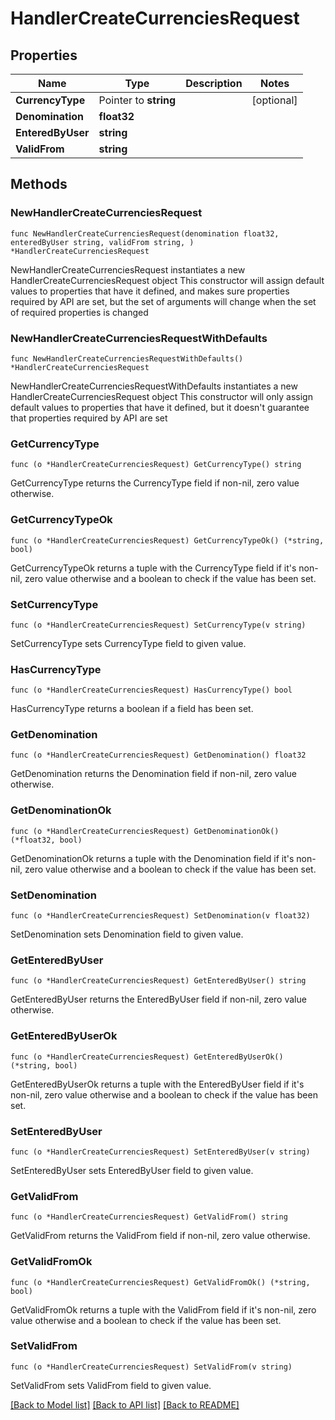 # HandlerCreateCurrenciesRequest

## Properties

Name | Type | Description | Notes
------------ | ------------- | ------------- | -------------
**CurrencyType** | Pointer to **string** |  | [optional] 
**Denomination** | **float32** |  | 
**EnteredByUser** | **string** |  | 
**ValidFrom** | **string** |  | 

## Methods

### NewHandlerCreateCurrenciesRequest

`func NewHandlerCreateCurrenciesRequest(denomination float32, enteredByUser string, validFrom string, ) *HandlerCreateCurrenciesRequest`

NewHandlerCreateCurrenciesRequest instantiates a new HandlerCreateCurrenciesRequest object
This constructor will assign default values to properties that have it defined,
and makes sure properties required by API are set, but the set of arguments
will change when the set of required properties is changed

### NewHandlerCreateCurrenciesRequestWithDefaults

`func NewHandlerCreateCurrenciesRequestWithDefaults() *HandlerCreateCurrenciesRequest`

NewHandlerCreateCurrenciesRequestWithDefaults instantiates a new HandlerCreateCurrenciesRequest object
This constructor will only assign default values to properties that have it defined,
but it doesn't guarantee that properties required by API are set

### GetCurrencyType

`func (o *HandlerCreateCurrenciesRequest) GetCurrencyType() string`

GetCurrencyType returns the CurrencyType field if non-nil, zero value otherwise.

### GetCurrencyTypeOk

`func (o *HandlerCreateCurrenciesRequest) GetCurrencyTypeOk() (*string, bool)`

GetCurrencyTypeOk returns a tuple with the CurrencyType field if it's non-nil, zero value otherwise
and a boolean to check if the value has been set.

### SetCurrencyType

`func (o *HandlerCreateCurrenciesRequest) SetCurrencyType(v string)`

SetCurrencyType sets CurrencyType field to given value.

### HasCurrencyType

`func (o *HandlerCreateCurrenciesRequest) HasCurrencyType() bool`

HasCurrencyType returns a boolean if a field has been set.

### GetDenomination

`func (o *HandlerCreateCurrenciesRequest) GetDenomination() float32`

GetDenomination returns the Denomination field if non-nil, zero value otherwise.

### GetDenominationOk

`func (o *HandlerCreateCurrenciesRequest) GetDenominationOk() (*float32, bool)`

GetDenominationOk returns a tuple with the Denomination field if it's non-nil, zero value otherwise
and a boolean to check if the value has been set.

### SetDenomination

`func (o *HandlerCreateCurrenciesRequest) SetDenomination(v float32)`

SetDenomination sets Denomination field to given value.


### GetEnteredByUser

`func (o *HandlerCreateCurrenciesRequest) GetEnteredByUser() string`

GetEnteredByUser returns the EnteredByUser field if non-nil, zero value otherwise.

### GetEnteredByUserOk

`func (o *HandlerCreateCurrenciesRequest) GetEnteredByUserOk() (*string, bool)`

GetEnteredByUserOk returns a tuple with the EnteredByUser field if it's non-nil, zero value otherwise
and a boolean to check if the value has been set.

### SetEnteredByUser

`func (o *HandlerCreateCurrenciesRequest) SetEnteredByUser(v string)`

SetEnteredByUser sets EnteredByUser field to given value.


### GetValidFrom

`func (o *HandlerCreateCurrenciesRequest) GetValidFrom() string`

GetValidFrom returns the ValidFrom field if non-nil, zero value otherwise.

### GetValidFromOk

`func (o *HandlerCreateCurrenciesRequest) GetValidFromOk() (*string, bool)`

GetValidFromOk returns a tuple with the ValidFrom field if it's non-nil, zero value otherwise
and a boolean to check if the value has been set.

### SetValidFrom

`func (o *HandlerCreateCurrenciesRequest) SetValidFrom(v string)`

SetValidFrom sets ValidFrom field to given value.



[[Back to Model list]](../README.md#documentation-for-models) [[Back to API list]](../README.md#documentation-for-api-endpoints) [[Back to README]](../README.md)



